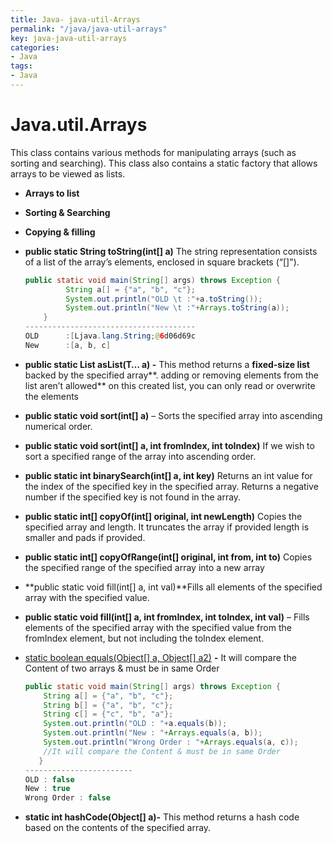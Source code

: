 ```yaml
---
title: Java- java-util-Arrays
permalink: "/java/java-util-arrays"
key: java-java-util-arrays
categories:
- Java
tags:
- Java
---
```


Java.util.Arrays 
====================

This class contains various methods for manipulating arrays (such as sorting and
searching). This class also contains a static factory that allows arrays to be
viewed as lists.

-   **Arrays to list**

-   **Sorting & Searching**

-   **Copying & filling**

-   **public static String toString(int[] a)** The string representation
    consists of a list of the array’s elements, enclosed in square brackets
    (“[]").
    ```java
    public static void main(String[] args) throws Exception {		 
    		 String a[] = {"a", "b", "c"};
    		 System.out.println("OLD \t :"+a.toString());
    		 System.out.println("New \t :"+Arrays.toString(a));
    	}
    --------------------------------------	
    OLD 	 :[Ljava.lang.String;@6d06d69c
    New 	 :[a, b, c]
    ```

-   **public static List asList(T… a) -** This method returns a **fixed-size
    list** backed by the specified array**. adding or removing elements from the
    list aren’t allowed** on this created list, you can only read or overwrite
    the elements

-   **public static void sort(int[] a)** – Sorts the specified array into
    ascending numerical order.

-   **public static void sort(int[] a, int fromIndex, int toIndex)** If we wish
    to sort a specified range of the array into ascending order. 

-   **public static int binarySearch(int[] a, int key)** Returns an int value
    for the index of the specified key in the specified array. Returns a
    negative number if the specified key is not found in the array.

-   **public static int[] copyOf(int[] original, int newLength)** Copies the
    specified array and length. It truncates the array if provided length is
    smaller and pads if provided.

-   **public static int[] copyOfRange(int[] original, int from, int to)** Copies
    the specified range of the specified array into a new array

-   **public static void fill(int[] a, int val)**Fills all elements of the
    specified array with the specified value.

-   **public static void fill(int[] a, int fromIndex, int toIndex, int val)** –
    Fills elements of the specified array with the specified value from the
    fromIndex element, but not including the toIndex element.

-   [static boolean equals(Object[] a, Object[]
    a2)](https://www.tutorialspoint.com/java/util/arrays_equals_object.htm)
    **-** It will compare the Content of two arrays & must be in same Order
    ```java
    public static void main(String[] args) throws Exception {       
        String a[] = {"a", "b", "c"};
        String b[] = {"a", "b", "c"};
        String c[] = {"c", "b", "a"};
        System.out.println("OLD : "+a.equals(b));
        System.out.println("New : "+Arrays.equals(a, b));
        System.out.println("Wrong Order : "+Arrays.equals(a, c));
        //It will compare the Content & must be in same Order
       }  
    ------------------------   
    OLD : false
    New : true
    Wrong Order : false
    ```


-   **static int hashCode(Object[] a)-** This method returns a hash code based
    on the contents of the specified array.
